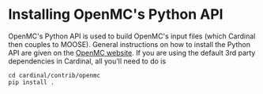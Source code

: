 # Installing OpenMC's Python API

OpenMC's Python API is used to build OpenMC's input files (which Cardinal then
couples to MOOSE). General instructions on how
to install the Python API are given on the [OpenMC website](https://docs.openmc.org/en/stable/usersguide/install.html#installing-python-api). If you are using the default
3rd party dependencies in Cardinal, all you'll need to do is

```
cd cardinal/contrib/openmc
pip install .
```
